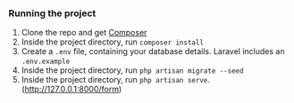 ### Running the project
1. Clone the repo and get [Composer](https://getcomposer.org)
2. Inside the project directory, run ```composer install```
3. Create a ```.env``` file, containing your database details. Laravel includes an ```.env.example```
4. Inside the project directory, run ```php artisan migrate --seed```
5. Inside the project directory, run ```php artisan serve```. (http://127.0.0.1:8000/form)